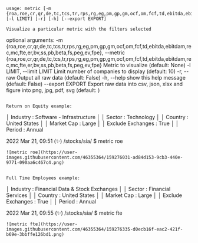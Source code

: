 ```text
usage: metric [-m {roa,roe,cr,qr,de,tc,tcs,tr,rps,rg,eg,pm,gp,gm,ocf,om,fcf,td,ebitda,ebitdam,rec,mc,fte,er,bv,ss,pb,beta,fs,peg,ev,fpe}] [-l LIMIT] [-r] [-h] [--export EXPORT]

Visualize a particular metric with the filters selected

```
optional arguments:
  -m {roa,roe,cr,qr,de,tc,tcs,tr,rps,rg,eg,pm,gp,gm,ocf,om,fcf,td,ebitda,ebitdam,rec,mc,fte,er,bv,ss,pb,beta,fs,peg,ev,fpe}, --metric {roa,roe,cr,qr,de,tc,tcs,tr,rps,rg,eg,pm,gp,gm,ocf,om,fcf,td,ebitda,ebitdam,rec,mc,fte,er,bv,ss,pb,beta,fs,peg,ev,fpe}
                        Metric to visualize (default: None)
  -l LIMIT, --limit LIMIT
                        Limit number of companies to display (default: 10)
  -r, --raw             Output all raw data (default: False)
  -h, --help            show this help message (default: False)
  --export EXPORT       Export raw data into csv, json, xlsx and figure into png, jpg, pdf, svg (default: )
  ```

Return on Equity example:
```
│ Industry          : Software - Infrastructure                                                                                                                                                                                           │
│ Sector            : Technology                                                                                                                                                                                                          │
│ Country           : United States                                                                                                                                                                                                       │
│ Market Cap        : Large                                                                                                                                                                                                               │
│ Exclude Exchanges : True                                                                                                                                                                                                                │
│ Period            : Annual


2022 Mar 21, 09:51 (✨) /stocks/sia/ $ metric roe
```
![metric roe](https://user-images.githubusercontent.com/46355364/159276031-ad84d153-9cb3-440e-9771-090aa6c467c4.png)


Full Time Employees example:
```
│ Industry          : Financial Data & Stock Exchanges                                                                                                                                                                                    │
│ Sector            : Financial Services                                                                                                                                                                                                  │
│ Country           : United States                                                                                                                                                                                                       │
│ Market Cap        : Large                                                                                                                                                                                                               │
│ Exclude Exchanges : True                                                                                                                                                                                                                │
│ Period            : Annual

2022 Mar 21, 09:55 (✨) /stocks/sia/ $ metric fte
```
![metric fte](https://user-images.githubusercontent.com/46355364/159276335-d0ecb16f-eac2-421f-b69e-3bbffe126bd1.png)
